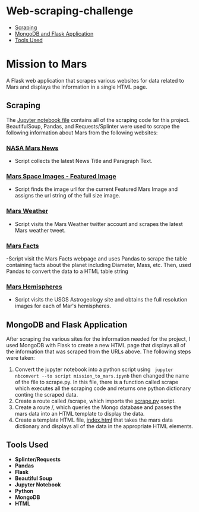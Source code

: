 # Web-scraping-challenge
- [Scraping](https://github.com/sahobitayo/web-scraping-challenge#scraping)
- [MongoDB and Flask Application](https://github.com/sahobitayo/web-scraping-challenge#mongodb-and-flask-application)
- [Tools Used](https://github.com/sahobitayo/web-scraping-challenge#tools-used)


# Mission to Mars
A Flask web application that scrapes various websites for data related to Mars and displays the information in a single HTML page.


## Scraping
The [Jupyter notebook file](https://github.com/sahobitayo/web-scraping-challenge/blob/master/Missions_to_Mars/mission_to_mars.ipynb) contains all of the scraping code for this project. BeautifulSoup, Pandas, and Requests/Splinter were used to scrape the following information about Mars from the following websites:

### [NASA Mars News](https://mars.nasa.gov/news/?page=0&per_page=40&order=publish_date+desc%2Ccreated_at+desc&search=&category=19%2C165%2C184%2C204&blank_scope=Latest)
- Script collects the latest News Title and Paragraph Text.

### [Mars Space Images - Featured Image](https://www.jpl.nasa.gov/spaceimages/?search=&category=Mars)
- Script finds the image url for the current Featured Mars Image and assigns the url string of the full size image.

### [Mars Weather](https://twitter.com/marswxreport?lang=en)
- Script visits the Mars Weather twitter account and scrapes the latest Mars weather tweet.

### [Mars Facts](https://space-facts.com/mars/)
-Script visit the Mars Facts webpage and uses Pandas to scrape the table containing facts about the planet including Diameter, Mass, etc. Then, used Pandas to convert the data to a HTML table string

### [Mars Hemispheres](https://astrogeology.usgs.gov/search/results?q=hemisphere+enhanced&k1=target&v1=Mars)
- Script visits the USGS Astrogeology site and obtains the full resolution images for each of Mar's hemispheres.


## MongoDB and Flask Application
After scraping the various sites for the information needed for the project, I used MongoDB with Flask  to create a new HTML page that displays all of the information that was scraped from the URLs above. The following steps were taken:

1. Convert the jupyter notebook into a python script using ``` jupyter nbconvert --to script mission_to_mars.ipynb``` then changed the name of the file to scrape.py. In this file, there is a function called scrape which executes all the scraping code and returns one python dictionary conting the scraped data.
2. Create a route called /scrape, which imports the [scrape.py](https://github.com/sahobitayo/web-scraping-challenge/blob/master/Missions_to_Mars/scrape_mars.py) script.
3. Create a route /, which queries the Mongo database and passes the mars data into an HTML template to display the data.
4. Create a template HTML file, [index.html](https://github.com/sahobitayo/web-scraping-challenge/blob/master/Missions_to_Mars/templates/index.html) that takes the mars data dictionary and displays all of the data in the appropriate HTML elements.


## Tools Used
- **Splinter/Requests**
- **Pandas**
- **Flask**
- **Beautiful Soup**
- **Jupyter Notebook**
- **Python**
- **MongoDB**
- **HTML**





